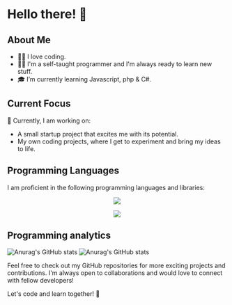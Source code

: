 # Hello there! 👋

## About Me
- 🧑‍💻 I love coding.
- 🧑‍💻 I'm a self-taught programmer and I'm always ready to learn new stuff.
- 🎓 I’m currently learning Javascript, php & C#.

## Current Focus
🤨 Currently, I am working on:
- A small startup project that excites me with its potential.
- My own coding projects, where I get to experiment and bring my ideas to life.

## Programming Languages
I am proficient in the following programming languages and libraries:

<p align="center">
  <a href="https://skillicons.dev">
    <img src="https://skillicons.dev/icons?i=html,css,js,c++,python,arduino" />
  </a>
</p>
<p align="center">
  <a href="https://skillicons.dev">
    <img src="https://skillicons.dev/icons?i=bootstrap,visual studio, replit, git, heroku, digitalocean" />
  </a>
</p>


## Programming analytics

![Anurag's GitHub stats](https://github-readme-stats.vercel.app/api?username=VisiDK&count_private=true&theme=transparent&show_icons=true&hide=prs)
![Anurag's GitHub stats](https://github-readme-stats.vercel.app/api/top-langs/?username=VisiDK&theme=transparent&show_icons=true&layout=compact)


Feel free to check out my GitHub repositories for more exciting projects and contributions. I'm always open to collaborations and would love to connect with fellow developers!

Let's code and learn together! 🚀
